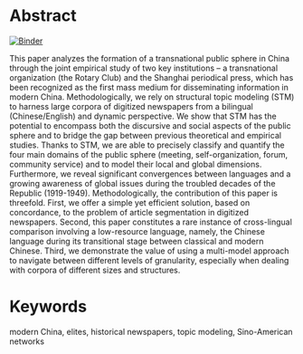 # Abstract

[![Binder](https://mybinder.org/badge_logo.svg)](https://mybinder.org/v2/gh/jdh-observer/69Xry3ztPAk5/HEAD?filepath=article.ipynb)


This paper analyzes the formation of a transnational public sphere in China through the joint empirical study of two key institutions – a transnational organization (the Rotary Club) and the Shanghai periodical press, which has been recognized as the first mass medium for disseminating information in modern China. Methodologically, we rely on structural topic modeling (STM) to harness large corpora of digitized newspapers from a bilingual (Chinese/English) and dynamic perspective. We show that STM has the potential to encompass both the discursive and social aspects of the public sphere and to bridge the gap between previous theoretical and empirical studies. Thanks to STM, we are able to precisely classify and quantify the four main domains of the public sphere (meeting, self-organization, forum, community service) and to model their local and global dimensions. Furthermore, we reveal significant convergences between languages and a growing awareness of global issues during the troubled decades of the Republic (1919-1949). Methodologically, the contribution of this paper is threefold. First, we offer a simple yet efficient solution, based on concordance, to the problem of article segmentation in digitized newspapers. Second, this paper constitutes a rare instance of cross-lingual comparison involving a low-resource language, namely, the Chinese language during its transitional stage between classical and modern Chinese. Third, we demonstrate the value of using a multi-model approach to navigate between different levels of granularity, especially when dealing with corpora of different sizes and structures.

# Keywords
modern China, elites, historical newspapers, topic modeling, Sino-American networks
